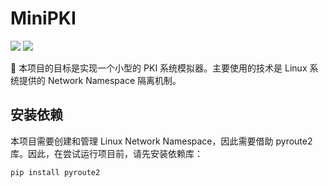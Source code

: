 # MiniPKI
[![](https://img.shields.io/badge/Author-Xu.Cao-lightgreen)](https://github.com/SteveCurcy) ![](https://img.shields.io/badge/Version-0.0.1-yellow)

🎯 本项目的目标是实现一个小型的 PKI 系统模拟器。主要使用的技术是 Linux 系统提供的 Network Namespace 隔离机制。

## 安装依赖

本项目需要创建和管理 Linux Network Namespace，因此需要借助 pyroute2 库。因此，在尝试运行项目前，请先安装依赖库：

```shell
pip install pyroute2
```